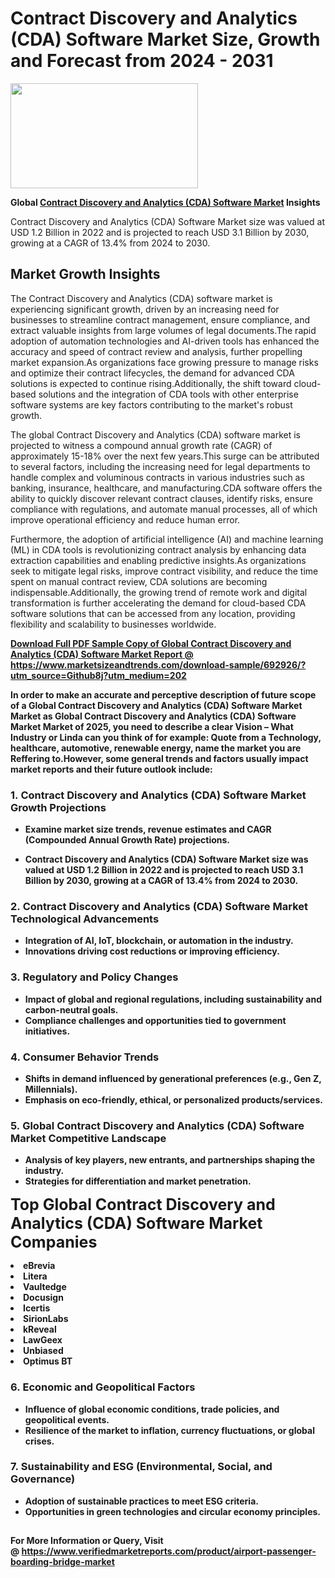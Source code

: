 <H1>Contract Discovery and Analytics (CDA) Software Market Size, Growth and Forecast from 2024 - 2031</H1><img class="aligncenter size-medium wp-image-584254" src="https://thirdeyenews.in/wp-content/uploads/2024/09/Global-Market-Research-300x168.jpeg" alt="" width="300" height="168" /><p><strong>Global&nbsp;<a href="https://www.marketsizeandtrends.com/download-sample/692926/?utm_source=Github8j?utm_medium=202">Contract Discovery and Analytics (CDA) Software Market</a> Insights</strong></p><p>Contract Discovery and Analytics (CDA) Software Market size was valued at USD 1.2 Billion in 2022 and is projected to reach USD 3.1 Billion by 2030, growing at a CAGR of 13.4% from 2024 to 2030.</p><p><h2>Market Growth Insights</h2> <p>The Contract Discovery and Analytics (CDA) software market is experiencing significant growth, driven by an increasing need for businesses to streamline contract management, ensure compliance, and extract valuable insights from large volumes of legal documents.The rapid adoption of automation technologies and AI-driven tools has enhanced the accuracy and speed of contract review and analysis, further propelling market expansion.As organizations face growing pressure to manage risks and optimize their contract lifecycles, the demand for advanced CDA solutions is expected to continue rising.Additionally, the shift toward cloud-based solutions and the integration of CDA tools with other enterprise software systems are key factors contributing to the market's robust growth.</p> <p><strong><a href="#"></a></strong></p> <p>The global Contract Discovery and Analytics (CDA) software market is projected to witness a compound annual growth rate (CAGR) of approximately 15-18% over the next few years.This surge can be attributed to several factors, including the increasing need for legal departments to handle complex and voluminous contracts in various industries such as banking, insurance, healthcare, and manufacturing.CDA software offers the ability to quickly discover relevant contract clauses, identify risks, ensure compliance with regulations, and automate manual processes, all of which improve operational efficiency and reduce human error.</p> <p>Furthermore, the adoption of artificial intelligence (AI) and machine learning (ML) in CDA tools is revolutionizing contract analysis by enhancing data extraction capabilities and enabling predictive insights.As organizations seek to mitigate legal risks, improve contract visibility, and reduce the time spent on manual contract review, CDA solutions are becoming indispensable.Additionally, the growing trend of remote work and digital transformation is further accelerating the demand for cloud-based CDA software solutions that can be accessed from any location, providing flexibility and scalability to businesses worldwide.</p> <p><strong><a href="#"></p><p><span class=""><strong>Download Full PDF Sample Copy of Global Contract Discovery and Analytics (CDA) Software Market Report</strong> @ <a href="https://www.marketsizeandtrends.com/download-sample/692926/?utm_source=Github8j?utm_medium=202" target="_blank">https://www.marketsizeandtrends.com/download-sample/692926/?utm_source=Github8j?utm_medium=202</a></span></p><p>In order to make an accurate and perceptive description of future scope of a Global&nbsp;Contract Discovery and Analytics (CDA) Software Market Market as Global&nbsp;Contract Discovery and Analytics (CDA) Software Market Market of 2025, you need to describe a clear Vision &ndash; What Industry or Linda can you think of for example: Quote from a Technology, healthcare, automotive, renewable energy, name the market you are Reffering to.However, some general trends and factors usually impact market reports and their future outlook include:</p><h3>1.&nbsp;<strong>Contract Discovery and Analytics (CDA) Software Market Growth Projections</strong></h3><ul><li>Examine market size trends, revenue estimates and CAGR (Compounded Annual Growth Rate) projections.</li><li><p>Contract Discovery and Analytics (CDA) Software Market size was valued at USD 1.2 Billion in 2022 and is projected to reach USD 3.1 Billion by 2030, growing at a CAGR of 13.4% from 2024 to 2030.</p></li></ul><h3>2.&nbsp;<strong>Contract Discovery and Analytics (CDA) Software Market Technological Advancements</strong></h3><ul><li>Integration of AI, IoT, blockchain, or automation in the industry.</li><li>Innovations driving cost reductions or improving efficiency.</li></ul><h3>3.&nbsp;<strong>Regulatory and Policy Changes</strong></h3><ul><li>Impact of global and regional regulations, including sustainability and carbon-neutral goals.</li><li>Compliance challenges and opportunities tied to government initiatives.</li></ul><h3>4.&nbsp;<strong>Consumer Behavior Trends</strong></h3><ul><li>Shifts in demand influenced by generational preferences (e.g., Gen Z, Millennials).</li><li>Emphasis on eco-friendly, ethical, or personalized products/services.</li></ul><h3>5.&nbsp;<strong>Global Contract Discovery and Analytics (CDA) Software Market Competitive Landscape</strong></h3><ul><li>Analysis of key players, new entrants, and partnerships shaping the industry.</li><li>Strategies for differentiation and market penetration.</li></ul><p data-pm-slice="1 1 []"><span style="color: inherit; font-family: inherit; font-size: 25px;">Top Global Contract Discovery and Analytics (CDA) Software Market Companies</span></p><div class="" data-test-id=""><p><li>eBrevia</li><li> Litera</li><li> Vaultedge</li><li> Docusign</li><li> Icertis</li><li> SirionLabs</li><li> kReveal</li><li> LawGeex</li><li> Unbiased</li><li> Optimus BT</li></p></div><h3>6.&nbsp;<strong>Economic and Geopolitical Factors</strong></h3><ul><li>Influence of global economic conditions, trade policies, and geopolitical events.</li><li>Resilience of the market to inflation, currency fluctuations, or global crises.</li></ul><h3>7.&nbsp;<strong>Sustainability and ESG (Environmental, Social, and Governance)</strong></h3><ul><li>Adoption of sustainable practices to meet ESG criteria.</li><li>Opportunities in green technologies and circular economy principles.</li></ul><h2><strong style="font-size: 14px;">For More Information or Query, Visit @&nbsp;</strong><a style="background-color: #ffffff; font-size: 14px;" href="https://www.marketsizeandtrends.com/report/contract-discovery-and-analytics-cda-software-market/" target="_blank">https://www.verifiedmarketreports.com/product/airport-passenger-boarding-bridge-market</a></h2>